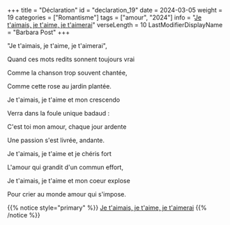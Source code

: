 +++
title = "Déclaration"
id = "declaration_19"
date = 2024-03-05
weight = 19
categories = ["Romantisme"]
tags = ["amour", "2024"]
info = "[Je t'aimais, je t'aime, je t'aimerai](https://fr.wikipedia.org/wiki/Je_t%27aimais,_je_t%27aime,_je_t%27aimerai)"
verseLength = 10
LastModifierDisplayName = "Barbara Post"
+++

"Je t'aimais, je t'aime, je t'aimerai",

Quand ces mots redits sonnent toujours vrai

Comme la chanson trop souvent chantée,

Comme cette rose au jardin plantée.

Je t'aimais, je t'aime et mon crescendo

Verra dans la foule unique badaud :

C'est toi mon amour, chaque jour ardente

Une passion s'est livrée, andante.

Je t'aimais, je t'aime et je chéris fort

L'amour qui grandit d'un commun effort,

Je t'aimais, je t'aime et mon coeur explose

Pour crier au monde amour qui s'impose.

{{% notice style="primary" %}}
[Je t'aimais, je t'aime, je t'aimerai](https://fr.wikipedia.org/wiki/Je_t%27aimais,_je_t%27aime,_je_t%27aimerai)
{{% /notice %}}
